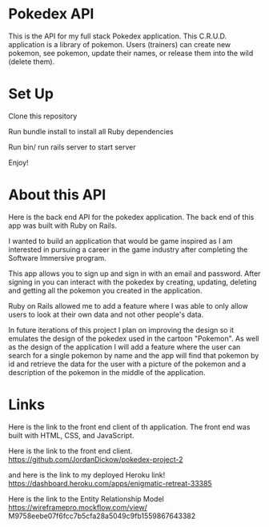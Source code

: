 <h1>Pokedex API</h1>

<p>This is the API for my  full stack Pokedex application. This C.R.U.D. application is a library of pokemon. Users (trainers) can  create new pokemon, see pokemon,  update their names, or release them into the wild (delete them).</p>

<h1>Set Up</h1>
<p>Clone this repository</p>
<p> Run bundle install to install all Ruby dependencies</p>
<p>Run bin/ run rails server to start server</p>
<p>Enjoy!</p>




<h1>About this API</h1>

<p>Here is the back end API for the pokedex application. The back end of this app was built with
Ruby on Rails.

I wanted to build an application that would be game inspired as I am interested in pursuing a career in the game industry after completing the Software Immersive program.

This app allows you to sign up and sign in with an email and password. After signing in you can interact with the pokedex by creating, updating, deleting and getting all the pokemon you created in the application.

Ruby on Rails allowed me to add a feature where I was able to only allow users to look at their own data and not other people's data.

In future iterations of this project I plan on improving the design so it emulates the design of the pokedex used in the cartoon "Pokemon". As well as the design of the application I will add a feature where the user can search for a single pokemon by name and the app will find that pokemon by id and retrieve the data for the user with a picture of the pokemon and a description of the pokemon in the middle of the application.
</p>

<h1>Links</h1>

<p>Here is the link to the front end client of th application. The front end was built with
HTML, CSS, and JavaScript.

Here is the link to the front end client.
https://github.com/JordanDickow/pokedex-project-2

and here is the link to my deployed Heroku link!
https://dashboard.heroku.com/apps/enigmatic-retreat-33385

Here is the link to the Entity Relationship Model
https://wireframepro.mockflow.com/view/
M9758eebe07f6fcc7b5cfa28a5049c9fb1559867643382</p>
